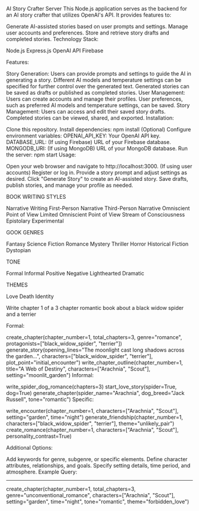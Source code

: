 AI Story Crafter Server
This Node.js application serves as the backend for an AI story crafter that utilizes OpenAI's API. It provides features to:

Generate AI-assisted stories based on user prompts and settings.
Manage user accounts and preferences.
Store and retrieve story drafts and completed stories.
Technology Stack:

Node.js
Express.js
OpenAI API
Firebase

Features:

Story Generation:
Users can provide prompts and settings to guide the AI in generating a story.
Different AI models and temperature settings can be specified for further control over the generated text.
Generated stories can be saved as drafts or published as completed stories.
User Management:
Users can create accounts and manage their profiles.
User preferences, such as preferred AI models and temperature settings, can be saved.
Story Management:
Users can access and edit their saved story drafts.
Completed stories can be viewed, shared, and exported.
Installation:

Clone this repository.
Install dependencies: npm install
(Optional) Configure environment variables:
OPENAI_API_KEY: Your OpenAI API key.
DATABASE_URL: (If using Firebase) URL of your Firebase database.
MONGODB_URI: (If using MongoDB) URL of your MongoDB database.
Run the server: npm start
Usage:

Open your web browser and navigate to http://localhost:3000.
(If using user accounts) Register or log in.
Provide a story prompt and adjust settings as desired.
Click "Generate Story" to create an AI-assisted story.
Save drafts, publish stories, and manage your profile as needed.


BOOK WRITING STYLES

Narrative Writing
First-Person Narrative
Third-Person Narrative
Omniscient Point of View
Limited Omniscient Point of View
Stream of Consciousness
Epistolary
Experimental

GOOK GENRES

Fantasy
Science Fiction
Romance
Mystery
Thriller
Horror
Historical Fiction
Dystopian

TONE

Formal
Informal
Positive
Negative
Lighthearted
Dramatic

THEMES

Love
Death
Identity

Write chapter 1 of a 3 chapter romantic book about a black widow spider and a terrier

Formal:

create_chapter(chapter_number=1, total_chapters=3, genre="romance", protagonists=["black_widow_spider", "terrier"])
generate_story(opening_lines="The moonlight cast long shadows across the garden...", characters=["black_widow_spider", "terrier"], plot_point="initial_encounter")
write_chapter_outline(chapter_number=1, title="A Web of Destiny", characters=["Arachnia", "Scout"], setting="moonlit_garden")
Informal:

write_spider_dog_romance(chapters=3)
start_love_story(spider=True, dog=True)
generate_chapter(spider_name="Arachnia", dog_breed="Jack Russell", tone="romantic")
Specific:

write_encounter(chapter_number=1, characters=["Arachnia", "Scout"], setting="garden", time="night")
generate_friendship(chapter_number=1, characters=["black_widow_spider", "terrier"], theme="unlikely_pair")
create_romance(chapter_number=1, characters=["Arachnia", "Scout"], personality_contrast=True)

Additional Options:

Add keywords for genre, subgenre, or specific elements.
Define character attributes, relationships, and goals.
Specify setting details, time period, and atmosphere.
Example Query:

*****

create_chapter(chapter_number=1, total_chapters=3, genre="unconventional_romance", characters=["Arachnia", "Scout"], setting="garden", time="night", tone="romantic", theme="forbidden_love")